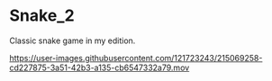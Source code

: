 # Snake_2
Classic snake game in my edition.

https://user-images.githubusercontent.com/121723243/215069258-cd227875-3a51-42b3-a135-cb6547332a79.mov
